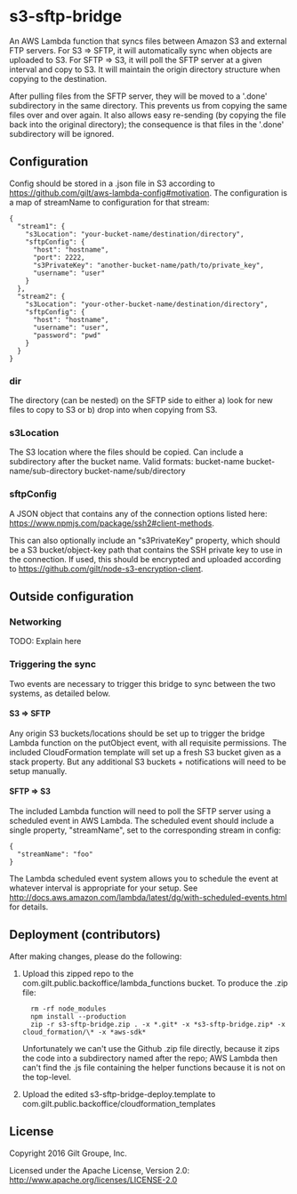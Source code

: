 # s3-sftp-bridge
An AWS Lambda function that syncs files between Amazon S3 and external FTP servers. For S3 => SFTP, it
will automatically sync when objects are uploaded to S3. For SFTP => S3, it will poll the SFTP server
at a given interval and copy to S3. It will maintain the origin directory structure when copying to the
destination.

After pulling files from the SFTP server, they will be moved to a '.done' subdirectory in the same directory.
This prevents us from copying the same files over and over again. It also allows easy re-sending (by copying
the file back into the original directory); the consequence is that files in the '.done' subdirectory will
be ignored.

## Configuration
Config should be stored in a .json file in S3 according to https://github.com/gilt/aws-lambda-config#motivation.
The configuration is a map of streamName to configuration for that stream:

```
{
  "stream1": {
    "s3Location": "your-bucket-name/destination/directory",
    "sftpConfig": {
      "host": "hostname",
      "port": 2222,
      "s3PrivateKey": "another-bucket-name/path/to/private_key",
      "username": "user"
    }
  },
  "stream2": {
    "s3Location": "your-other-bucket-name/destination/directory",
    "sftpConfig": {
      "host": "hostname",
      "username": "user",
      "password": "pwd"
    }
  }
}
```

### dir
The directory (can be nested) on the SFTP side to either a) look for new files to copy to S3 or b) drop into when
copying from S3.

### s3Location
The S3 location where the files should be copied. Can include a subdirectory after the bucket name. Valid formats:
bucket-name
bucket-name/sub-directory
bucket-name/sub/directory

### sftpConfig
A JSON object that contains any of the connection options listed here: https://www.npmjs.com/package/ssh2#client-methods.

This can also optionally include an "s3PrivateKey" property, which should be a S3 bucket/object-key path that
contains the SSH private key to use in the connection. If used, this should be encrypted and uploaded according
to https://github.com/gilt/node-s3-encryption-client.


## Outside configuration

### Networking
TODO: Explain here

### Triggering the sync
Two events are necessary to trigger this bridge to sync between the two systems, as detailed below.

#### S3 => SFTP
Any origin S3 buckets/locations should be set up to trigger the bridge Lambda function on the putObject event, with
all requisite permissions. The included CloudFormation template will set up a fresh S3 bucket given as a stack
property. But any additional S3 buckets + notifications will need to be setup manually.

#### SFTP => S3
The included Lambda function will need to poll the SFTP server using a scheduled event in AWS Lambda. The scheduled
event should include a single property, "streamName", set to the corresponding stream in config:

```
{
  "streamName": "foo"
}
```

The Lambda scheduled event system allows you to schedule the event at whatever interval is appropriate for your setup.
See http://docs.aws.amazon.com/lambda/latest/dg/with-scheduled-events.html for details.


## Deployment (contributors)
After making changes, please do the following:

1. Upload this zipped repo to the com.gilt.public.backoffice/lambda_functions bucket. To produce the .zip file:

   ```
     rm -rf node_modules
     npm install --production
     zip -r s3-sftp-bridge.zip . -x *.git* -x *s3-sftp-bridge.zip* -x cloud_formation/\* -x *aws-sdk*
   ```

   Unfortunately we can't use the Github .zip file directly, because it zips the code into a subdirectory named after
   the repo; AWS Lambda then can't find the .js file containing the helper functions because it is not on the top-level.

2. Upload the edited s3-sftp-bridge-deploy.template to com.gilt.public.backoffice/cloudformation_templates


## License
Copyright 2016 Gilt Groupe, Inc.

Licensed under the Apache License, Version 2.0: http://www.apache.org/licenses/LICENSE-2.0